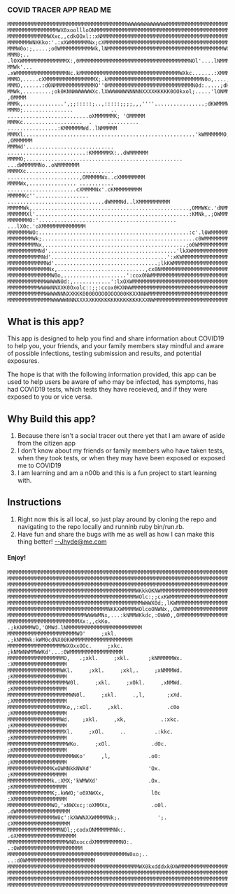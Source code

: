 ### COVID TRACER APP READ ME

    MMMMMMMMMMMMMMMMMMMMMMMMMMMMMMMMMMMMMMWWWWWWWWWWWWWMMMMMMMMMMMMMMMMMMMMMMMMMMMMM
    MMMMMMMMMMMMMMMMWX0xoollloONMMMMMMMMMMMMMMMMMMMMMMMMMMMMMMMMMMMMMMMMMMMMMMMMMMMM
    MMMMMMMMMMMMMWXxc,,cdkOOxl::xNMMMMMMMMMMMMMMMMMMMMMMMMMMMMMMMMMMMMMMMMMMMMMMMMMM
    MMMMMMMWNXKko:'.:xXWMMMMMMNx;cXMMMMMMMMMMMMMMMMMMMMMMMMMMMMMMMMMMMMMMMMMMMMMMMMM
    MMMW0o:;,....;o0WMMMMMMMMMMWk,lNMMMMMMMMMMMMMMMMMMMMMMMMMMMMMMMMMMMMMW0ddk0NMMMM
    MMM0;..  .lOXWMMMMMMMMMMMMMMX:,0MMMMMMMMMMMMMMMMMMMMMMMMMMMMMMMMMMMNOl'....lNMMM
    MMWk'... .xWMMMMMMMMMMMMMMMMNc.kMMMMMMMMMMMMMMMMMMMMMMMMMMMMMMMMWXkc.......:XMMM
    MMMO,.....cXMMMMMMMMMMMMMMMMX;.kMMMMMMMMMMMMMMMMMMMMMMMMMMMMMMN0o,....,ol..lNMMM
    MMMO,......:d0NMMMMMMMMMMMMMO''0MMMMMMMMMMMMMMMMMMMMMMMMMMMN0d:.....;dKNo..xWMMM
    MMWk,.........;ok0KNNWWWWWWXc.lXWWWWWWNNNNNXXXXKKKKK0OOkxol;.....'lONMMK; ,0MMMM
    MMMk,.............',;;:::::;..,:::::;;;;,,,''''................;dKWMMMWd..lNMMMM
    MMM0;................            .. ..........................oXMMMMMMK; 'OMMMMM
    MMMKc...................  .     ..........   ................:KMMMMMMWd..lNMMMMM
    MMMXl.......................................................'kWMMMMMMO, ,OMMMMMM
    MMMWd'............................ .........................:KMMMMMMX:..dWMMMMMM
    MMMMO;.................................................. ...dWMMMMMNo..oNMMMMMMM
    MMMMXc............................  .......................,OMMMMMWx..cXMMMMMMMM
    MMMMWx,............... ...........   ......................cXMMMMNx'.cKMMMMMMMMM
    MMMMMKc''.................  ...............................dWMMMNd..lXMMMMMMMMMM
    MMMMMWk,..................................................,OMMWKc.'dNMMMMMMMMMMM
    MMMMMMXl'.................................................:KMNk,.;OWMMMMMMMMMMMM
    MMMMMMM0:'............................................ ...lX0c.'oXMMMMMMMMMMMMMM
    MMMMMMMWO:................................................:c'.l0WMMMMMMMMMMMMMMM
    MMMMMMMMWk;.................................................c0WMMMMMMMMMMMMMMMMM
    MMMMMMMMMNx,.............................................;o0WMMMMMMMMMMMMMMMMMMM
    MMMMMMMMMMNd'.........................................'lkXWMMMMMMMMMMMMMMMMMMMMM
    MMMMMMMMMMMNd'.....................................':xKWMMMMMMMMMMMMMMMMMMMMMMMM
    MMMMMMMMMMMMNd'.................................;lkKWMMMMMMMMMMMMMMMMMMMMMMMMMMM
    MMMMMMMMMMMMMNx,............................,cx0NMMMMMMMMMMMMMMMMMMMMMMMMMMMMMMM
    MMMMMMMMMMMMMMW0o,....................':cox0NWMMMMMMMMMMMMMMMMMMMMMMMMMMMMMMMMMM
    MMMMMMMMMMMMWWWWN0d:,............':lxOXWMMMMMMMMMMMMMMMMMMMMMMMMMMMMMMMMMMMMMMMM
    MMMMMMMMMMWWWWNNXXK0Oxolc::;;:ccox0KXNWWMMMMMMMMMMMMMMMMMMMMMMMMMMMMMMMMMMMMMMMM
    MMMMMMMMMMMMWWWWNNNXXKKK0000OOOOOOOO00KKXXNNWMMMMMMMMMMMMMMMMMMMMMMMMMMMMMMMMMMM
    MMMMMMMMMMMMMMWWWWWNNNXXXXXKKKKKKKKKKKKKKKKXXNWMMMMMMMMMMMMMMMMMMMMMMMMMMMMMMMMM

## What is this app?

This app is designed to help you find and share information about COVID19 to help you, your friends, and your family members stay mindful and aware of possible infections, testing submission and results, and potential exposures.

The hope is that with the following information provided, this app can be used to help users be aware of who may be infected, has symptoms, has had COVID19 tests, which tests they have receieved, and if they were exposed to you or vice versa.

## Why Build this app?

1. Because there isn't a social tracer out there yet that I am aware of aside from the citizen app
2. I don't know about my friends or family members who have taken tests, when they took tests, or when they may have been exposed or exposed me to COVID19
3. I am learning and am a n00b and this is a fun project to start learning with.

## Instructions

1. Right now this is all local, so just play around by cloning the repo and navigating to the repo locally and runninb ruby bin/run.rb.
2. Have fun and share the bugs with me as well as how I can make this thing better! --Jhyde@me.com

#### Enjoy!

    MMMMMMMMMMMMMMMMMMMMMMMMMMMMMMMMMMMMMMMMMMMMMMMMMMMMMMMMMMMMMMMMMMMMMMMMMMMMMMMM
    MMMMMMMMMMMMMMMMMMMMMMMMMMMMMMMMMMMMMMMMMMMMMMMMMMMMMMMMMMMMMMMMMMMMMMMMMMMMMMMM
    MMMMMMMMMMMMMMMMMMMMMMMMMMMMMMMMMMMMMMMMMMMMMMMMMMMMMMMMMMMMMMMMMMMMMMMMMMMMMMMM
    MMMMMMMMMMMMMMMMMMMMMMMMMMMMMMMMMMMMMMMMMWKkkOKNWMMMMMMMMMMMMMMMMMMMMMMMMMMMMMMM
    MMMMMMMMMMMMMMMMMMMMMMMMMMMMMMMMMMMMMMMMMWOlc:;;cxKWMMMMMMMMMMMMMMMMMMMMMMMMMMMM
    MMMMMMMMMMMMMMMMMMMMMMMMMMMMMMMMMMMMMMMMMMMWWWX0d;,lKWMMMMMMMMMMMMMMMMMMMMMMMMMM
    MMMMMMMMMMMMMMMMMMMMMMMMMMMMMMMMNKKXWMMMMWOlcoONWNx,,OWMMMMMMMMMMMMMMMMMMMMMMMMM
    MMMMMMMMMMMMMMMMMMMMMMMMMWWWWMNx,...:kNMMWKkdc,:OWW0,,OMMMMMMMMMMMMMMMMMMMMMMMMM
    MMMMMMMMMMMMMMMMMMMMMMMXx:,,ckKo.    .;kKNMMMWO,'OMWd.lNMMMMMMMMMMMMMMMMMMMMMMMM
    MMMMMMMMMMMMMMMMMMMMMMWO'     ;xkl.     .;kNMMWk:kWM0cdNX00KWMMMMMMMMMMMMMMMMMMM
    MMMMMMMMMMMMMMMMMMWXOxxOOc.     ;xkc.      ;kNMWNWMMWWKd'...:0WMMMMMMMMMMMMMMMMM
    MMMMMMMMMMMMMMMMMMO,   .;xkl.     ;xkl.      ;kNMMMMMWx.     :XMMMMMMMMMMMMMMMMM
    MMMMMMMMMMMMMMMMMWKl.     ;xkl.     ;xkl,.     ;xNMMMWd.     ;KMMMMMMMMMMMMMMMMM
    MMMMMMMMMMMMMMMMMMMW0l.     ;xkl.     ;xOkl.     ,xNMWd.     ;KMMMMMMMMMMMMMMMMM
    MMMMMMMMMMMMMMMMMMMMWN0l.     ;xkl.     .,l,       ;xXd.     ;XMMMMMMMMMMMMMMMMM
    MMMMMMMMMMMMMMMMMMKo,,:xOl.     ,xkl.              .c0o      ;KMMMMMMMMMMMMMMMMM
    MMMMMMMMMMMMMMMMMWd.    ;xkl.     ,xk,           .:xkc.      ;KMMMMMMMMMMMMMMMMM
    MMMMMMMMMMMMMMMMMMXl.     ;xOl.     ..         .:kkc.        ;KMMMMMMMMMMMMMMMMM
    MMMMMMMMMMMMMMMMMMMWKo.     ;xOl.             .dOc.          ;KMMMMMMMMMMMMMMMMM
    MMMMMMMMMMMMMMMMMMMMMWKo'     ,l,            .o0:            ;KMMMMMMMMMMMMMMMMM
    MMMMMMMMMMMMMMKxOWMNkkNWXd'                  'Ox.            ;KMMMMMMMMMMMMMMMMM
    MMMMMMMMMMMMMMk.:XMX;'kWMWXd'                .Ox.            ;KMMMMMMMMMMMMMMMMM
    MMMMMMMMMMMMMMK;.kWWO;'o0XNWXx,               l0c            :XMMMMMMMMMMMMMMMMM
    MMMMMMMMMMMMMMWO,'xNWXxc;:oXMMXx,             .o0l.         .dWMMMMMMMMMMMMMMMMM
    MMMMMMMMMMMMMMMW0c':kXWWNXXWMMMMNk;.            ';.         cXMMMMMMMMMMMMMMMMMM
    MMMMMMMMMMMMMMMMMNOl;;codxONMMMMMMNk:.                    .oXMMMMMMMMMMMMMMMMMMM
    MMMMMMMMMMMMMMMMMMMWN0xoccdXMMMMMMMMNO:.                .:OWMMMMMMMMMMMMMMMMMMMM
    MMMMMMMMMMMMMMMMMMMMMMMMMMMMMMMMMMMMMMW0xo;..       ..:d0WMMMMMMMMMMMMMMMMMMMMMM
    MMMMMMMMMMMMMMMMMMMMMMMMMMMMMMMMMMMMMMMMMMWX0kxdddxk0XWMMMMMMMMMMMMMMMMMMMMMMMMM
    MMMMMMMMMMMMMMMMMMMMMMMMMMMMMMMMMMMMMMMMMMMMMMMMMMMMMMMMMMMMMMMMMMMMMMMMMMMMMMMM
    MMMMMMMMMMMMMMMMMMMMMMMMMMMMMMMMMMMMMMMMMMMMMMMMMMMMMMMMMMMMMMMMMMMMMMMMMMMMMMMM
    MMMMMMMMMMMMMMMMMMMMMMMMMMMMMMMMMMMMMMMMMMMMMMMMMMMMMMMMMMMMMMMMMMMMMMMMMMMMMMMM